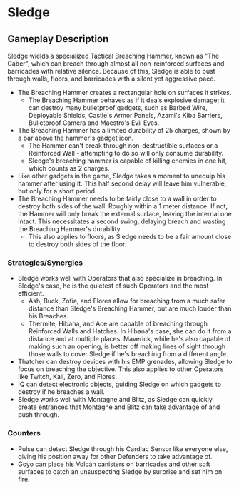 # Sledge

## Gameplay Description

Sledge wields a specialized Tactical Breaching Hammer, known as "The Caber", which can breach through almost all non-reinforced surfaces and barricades with relative silence. Because of this, Sledge is able to bust through walls, floors, and barricades with a silent yet aggressive pace.

- The Breaching Hammer creates a rectangular hole on surfaces it strikes.
  - The Breaching Hammer behaves as if it deals explosive damage; it can destroy many bulletproof gadgets, such as Barbed Wire, Deployable Shields, Castle's Armor Panels, Azami's Kiba Barriers, Bulletproof Camera and Maestro's Evil Eyes.
- The Breaching Hammer has a limited durability of 25 charges, shown by a bar above the hammer's gadget icon.
  - The Hammer can't break through non-destructible surfaces or a Reinforced Wall - attempting to do so will only consume durability.
  - Sledge's breaching hammer is capable of killing enemies in one hit, which counts as 2 charges.
- Like other gadgets in the game, Sledge takes a moment to unequip his hammer after using it. This half second delay will leave him vulnerable, but only for a short period.
- The Breaching Hammer needs to be fairly close to a wall in order to destroy both sides of the wall. Roughly within a 1 meter distance. If not, the Hammer will only break the external surface, leaving the internal one intact. This necessitates a second swing, delaying breach and wasting the Breaching Hammer's durability.
  - This also applies to floors, as Sledge needs to be a fair amount close to destroy both sides of the floor.

### Strategies/Synergies

- Sledge works well with Operators that also specialize in breaching. In Sledge's case, he is the quietest of such Operators and the most efficient.
  - Ash, Buck, Zofia, and Flores allow for breaching from a much safer distance than Sledge's Breaching Hammer, but are much louder than his Breaches.
  - Thermite, Hibana, and Ace are capable of breaching through Reinforced Walls and Hatches. In Hibana's case, she can do it from a distance and at multiple places. Maverick, while he's also capable of making such an opening, is better off making lines of sight through those walls to cover Sledge if he's breaching from a different angle.
- Thatcher can destroy devices with his EMP grenades, allowing Sledge to focus on breaching the objective. This also applies to other Operators like Twitch, Kali, Zero, and Flores.
- IQ can detect electronic objects, guiding Sledge on which gadgets to destroy if he breaches a wall.
- Sledge works well with Montagne and Blitz, as Sledge can quickly create entrances that Montagne and Blitz can take advantage of and push through.

### Counters

- Pulse can detect Sledge through his Cardiac Sensor like everyone else, giving his position away for other Defenders to take advantage of.
- Goyo can place his Volcán canisters on barricades and other soft surfaces to catch an unsuspecting Sledge by surprise and set him on fire.
